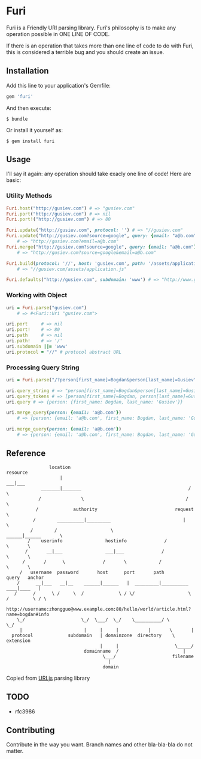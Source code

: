 # Furi

Furi is a Friendly URI parsing library.
Furi's philosophy is to make any operation possible in ONE LINE OF CODE.

If there is an operation that takes more than one line of code to do with Furi, this is considered a terrible bug and you should create an issue.

## Installation

Add this line to your application's Gemfile:

```ruby
gem 'furi'
```

And then execute:

    $ bundle

Or install it yourself as:

    $ gem install furi

## Usage

I'll say it again: any operation should take exacly one line of code!
Here are basic: 

### Utility Methods


``` ruby
Furi.host("http://gusiev.com") # => "gusiev.com"
Furi.port("http://gusiev.com") # => nil
Furi.port!("http://gusiev.com") # => 80

Furi.update("http://gusiev.com", protocol: '') # => "//gusiev.com"
Furi.update("http://gusiev.com?source=google", query: {email: "a@b.com"}) 
    # => "http://gusiev.com?email=a@b.com"
Furi.merge("http://gusiev.com?source=google", query: {email: "a@b.com"}) 
    # => "http://gusiev.com?source=google&email=a@b.com"

Furi.build(protocol: '//', host: 'gusiev.com', path: '/assets/application.js') 
    # => "//gusiev.com/assets/application.js"

Furi.defaults("http://gusiev.com", subdomain: 'www') # => "http://www.gusiev.com"
```

### Working with Object

``` ruby
uri = Furi.parse("gusiev.com") 
    # => #<Furi::Uri "gusiev.com"> 

uri.port     # => nil
uri.port!    # => 80
uri.path     # => nil
uri.path!    # => '/'
uri.subdomain ||= 'www'
uri.protocol = "//" # protocol abstract URL
```

### Processing Query String

``` ruby
uri = Furi.parse("/?person[first_name]=Bogdan&person[last_name]=Gusiev")

uri.query_string # => "person[first_name]=Bogdan&person[last_name]=Gusiev"
uri.query_tokens # => [person[first_name]=Bogdan, person[last_name]=Gusiev]
uri.query # => {person: {first_name: Bogdan, last_name: 'Gusiev'}}

uri.merge_query(person: {email: 'a@b.com'})
    # => {person: {email: 'a@b.com', first_name: Bogdan, last_name: 'Gusiev'}}

uri.merge_query(person: {email: 'a@b.com'})
    # => {person: {email: 'a@b.com', first_name: Bogdan, last_name: 'Gusiev'}}
```

## Reference

```
                location                                            resource       
                    |                                                ___|___     
             _______|_______                                        /       \     
            /               \                                      /         \    
           /             authority                             request        \   
          /        __________|_________                           |            \  
         /        /                    \                    ______|______       \
        /    userinfo                hostinfo              /             \       \
       /       __|___                ___|___              /               \       \
      /       /      \              /       \            /                 \       \
     /   username  password       host      port       path               query   anchor
    /      __|___   __|__    ______|______   |  _________|__________     ____|____   |
   /      /      \ /     \  /             \ / \/                    \   /         \ / \
   http://username:zhongguo@www.example.com:80/hello/world/article.html?name=bogdan#info
    \_/                     \_/  \___/  \_/    \__________/ \       \_/
     |                       |     |     |           |       \       |
  protocol             subdomain   | domainzone  directory    \  extension
                                   |     |                     \_____/  
                             domainname  /                        |     
                                    \___/                     filename 
                                      |                                 
                                    domain                   
```


Copied from [URI.js](http://medialize.github.io/URI.js/about-uris.html) parsing library 


## TODO

* rfc3986

## Contributing

Contribute in the way you want. Branch names and other bla-bla-bla do not matter.


